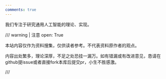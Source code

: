```yaml
---
comments: true
---
```

我们专注于研究通用人工智能的理论、实现。


/// warning | 注意
    open: True


本站内容仅作为资料搜集，仅供读者参考。不代表资料原作者的观点。

内容出处繁多，理论深厚，不足之处恐挂一漏万。如有错漏或有改进意见，恳请在github提issue或者直接fork本库后提交pr，小生不胜感激。

///